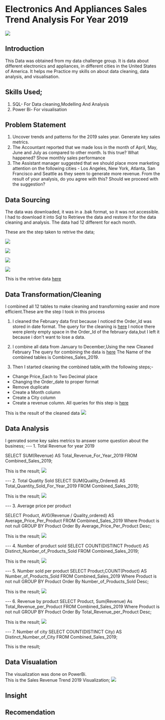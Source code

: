 # Electronics And Appliances Sales Trend Analysis For Year 2019

![](Electronic_image.png)

## Introduction
  This Data was obtained from my data challenge group. It is data about different electronics and appliances, in different cities in the United States of America. It helps me Practice my skills on 
   about data cleaning, data analysis, and visualisation.

##  Skills Used;
1. SQL- For Data cleaning,Modelling And Analysis
2. Power Bi- For visualisation

##  Problem Statement
1. Uncover trends and patterns for the 2019 sales year. Generate key sales metrics.
2. The Accountant reported that we made loss in the month of April, May, June and July as compared to other month. Is this true? What happened? Show monthly sales performance
3. The Assistant manager suggested that we should place more marketing attention on the following cities - Los Angeles, New York, Atlanta, San Francisco and Seattle as they seem to generate more revenue. From the result of your analysis, do you agree with this? Should we proceed with the suggestion? 

## Data Sourcing
   The data was downloaded, it was in a .bak format, so it was not accessible. I had to download it into Sql to Retrieve the data and restore it for the data cleaning and analysis. The data had 12 different for each month.
   
  These are the step taken to retrive the data;
    
   ![](Step_1.png)
   
   ![](Step_2.png)
   
   ![](Step_3.png)
   
   ![](Step_4.png)

  This is the retrive data [here](https://github.com/Olan1ke/Sales_Trend_2019/blob/main/Sales_2019.sql)
   
## Data Transformation/Cleaning
  I combined all 12 tables to make cleaning and transforming easier and more efficient.These are the step I took in this process
  
1. I cleaned the February data first because I noticed the Order_Id was stored in date format. The query for the cleaning is [here](https://github.com/Olan1ke/Sales_Trend_2019/blob/main/Cleaning_Febuary_table.sql)
       I notice there were plenty empty space in the Order_Id of the february data,but I left it because i don't want to lose a data.

2. I combine all data from January to December,Using the new Cleaned February
      The query for combining the data is [here](https://github.com/Olan1ke/Sales_Trend_2019/blob/main/Combining_The_tables.sql)
      The Name of the combined tables is Combines_Sales_2019.

3. Then I started cleaning the combined table,with the following steps;-

-  Change Price_Each to Two Decimal place
-  Changing the Order_date to proper format
-  Remove duplicate
-  Create a Month column
-  Create a City column
-  Create a revenue column.
     All queries for this step is [here](https://github.com/Olan1ke/Sales_Trend_2019/blob/main/cleaning_The_Combined_Table.sql)


This is the result of the cleaned data ![](Result_of_the_cleaned_data.png)

## Data Analysis
 I genrated some key sales metrics to answer some question about the business;
 --- 1. Total Revenue for year 2019

SELECT SUM(Revenue) AS Total_Revenue_For_Year_2019
FROM Combined_Sales_2019;

This is the result;
![](Total_Revenue.png)

--- 2. Total Quatity Sold
SELECT SUM(Quality_Ordered) AS Total_Quantity_Sold_For_Year_2019
FROM Combined_Sales_2019;

This is the result;
![](Quatity_Sold.png)

--- 3. Average price per product

SELECT Product, AVG(Revenue / Quality_ordered) AS Average_Price_Per_Product
FROM  Combined_Sales_2019
Where Product is not null
GROUP BY Product
Order By Average_Price_Per_Product Desc;

This is the result;
![](Average_Price_Per_Product.png)

--- 4. Number of product sold
SELECT COUNT(DISTINCT Product) AS Distinct_Number_of_Products_Sold
FROM Combined_Sales_2019;

This is the result;
![](No_Of_Product_Sold.png)

--- 5. Number sold per product
SELECT Product,COUNT(Product) AS Number_of_Products_Sold
FROM Combined_Sales_2019
Where Product is not null
GROUP BY Product
Order By Number_of_Products_Sold Desc;

This is the result;
![](No_Of_Product_Sold_per_Price.png)

--- 6. Revenue by product
SELECT Product, Sum(Revenue) As Total_Revenue_per_Product
FROM Combined_Sales_2019
Where Product is not null
GROUP BY Product
Order By Total_Revenue_per_Product Desc;

This is the result;
![](Revenue_Per_Product.png)

--- 7. Number of city 
SELECT COUNT(DISTINCT City) AS Distinct_Number_of_City
FROM Combined_Sales_2019;

This is the result;
![]()

## Data Visualation
 The visualization was done on PowerBi.    
     This is the Sales Revenue Trend 2019 Visualization; 
  ![](Sales_Revenue_Trend_2019_Analysis.png)
## Insight

## Recomendation

